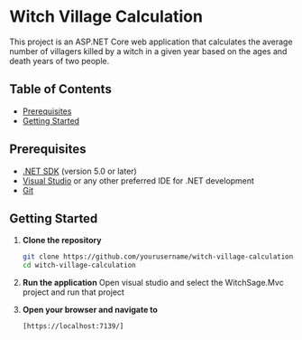 # Witch Village Calculation

This project is an ASP.NET Core web application that calculates the average number of villagers killed by a witch in a given year based on the ages and death years of two people.

## Table of Contents
- [Prerequisites](#prerequisites)
- [Getting Started](#getting-started)


## Prerequisites
- [.NET SDK](https://dotnet.microsoft.com/download) (version 5.0 or later)
- [Visual Studio](https://visualstudio.microsoft.com/) or any other preferred IDE for .NET development
- [Git](https://git-scm.com/)

## Getting Started
1. **Clone the repository**
    ```bash
    git clone https://github.com/yourusername/witch-village-calculation.git
    cd witch-village-calculation
    ```
2. **Run the application**
   Open visual studio and select the WitchSage.Mvc project and run that project

2. **Open your browser and navigate to**
    ```
    [https://localhost:7139/]
    ```


